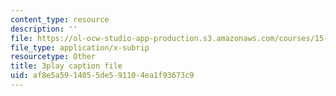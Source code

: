 ```yaml
---
content_type: resource
description: ''
file: https://ol-ocw-studio-app-production.s3.amazonaws.com/courses/15-960-new-executive-thinking-social-impact-technology-projects-fall-2017-spring-2018/af8e5a5914055de591104ea1f93673c9_Ek90ivXyusk.vtt
file_type: application/x-subrip
resourcetype: Other
title: 3play caption file
uid: af8e5a59-1405-5de5-9110-4ea1f93673c9
---
```

